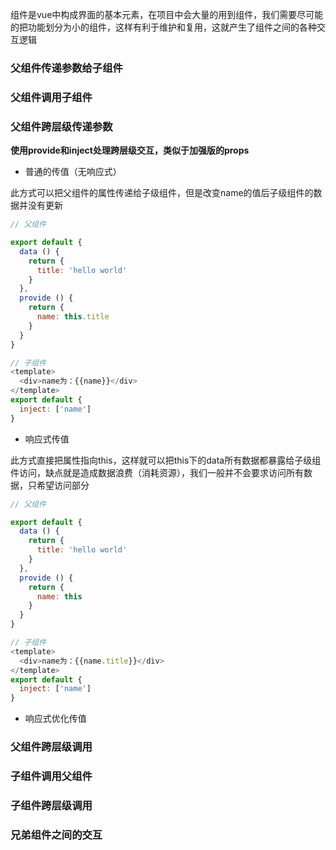 组件是vue中构成界面的基本元素，在项目中会大量的用到组件，我们需要尽可能的把功能划分为小的组件，这样有利于维护和复用，这就产生了组件之间的各种交互逻辑

### 父组件传递参数给子组件

### 父组件调用子组件

### 父组件跨层级传递参数

**使用provide和inject处理跨层级交互，类似于加强版的props**

+ 普通的传值（无响应式）

此方式可以把父组件的属性传递给子级组件，但是改变name的值后子级组件的数据并没有更新

```js
// 父组件

export default {
  data () {
    return {
      title: 'hello world'
    }
  },
  provide () {
    return {
      name: this.title
    }
  }
}

// 子组件
<template>
  <div>name为：{{name}}</div>
</template>
export default {
  inject: ['name']
}
```

+ 响应式传值

此方式直接把属性指向this，这样就可以把this下的data所有数据都暴露给子级组件访问，缺点就是造成数据浪费（消耗资源），我们一般并不会要求访问所有数据，只希望访问部分

```js
// 父组件

export default {
  data () {
    return {
      title: 'hello world'
    }
  },
  provide () {
    return {
      name: this
    }
  }
}

// 子组件
<template>
  <div>name为：{{name.title}}</div>
</template>
export default {
  inject: ['name']
}
```

+ 响应式优化传值

### 父组件跨层级调用

### 子组件调用父组件

### 子组件跨层级调用

### 兄弟组件之间的交互
